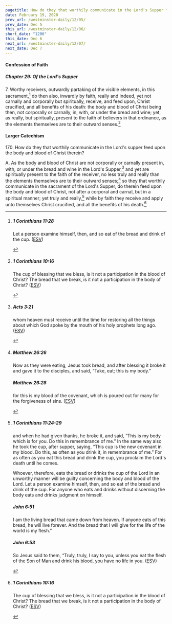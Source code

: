 ```yaml
---
pagetitle: How do they that worthily communicate in the Lord's Supper feed upon Christ therein?
date: February 19, 2020
prev_url: /westminster-daily/12/05/
prev_date: Dec 5
this_url: /westminster-daily/12/06/
short_date: "1206"
this_date: Dec 6
next_url: /westminster-daily/12/07/
next_date: Dec 7
---
```


#### Confession of Faith

##### Chapter 29: Of the Lord's Supper

<span class="q">7.</span> Worthy receivers, outwardly partaking of the visible elements, in this sacrament,[^fnref:wcf1] do then also, inwardly by faith, really and indeed, yet not carnally and corporally but spiritually, receive, and feed upon, Christ crucified, and all benefits of his death: the body and blood of Christ being then, not corporally or carnally, in, with, or under the bread and wine; yet, as really, but spiritually, present to the faith of believers in that ordinance, as the elements themselves are to their outward senses.[^fnref:wcf2]

[^fnref:wcf1]: <div class="esv"><h5>1 Corinthians 11:28</h5> <div class="esv-text"><p id="p46011028.01-1">Let a person examine himself, then, and so eat of the bread and drink of the cup.  (<a href="http://www.esv.org" class="copyright">ESV</a>)</p> </div> </div>

[^fnref:wcf2]: <div class="esv"><h5>1 Corinthians 10:16</h5> <div class="esv-text"><p id="p46010016.01-1">The cup of blessing that we bless, is it not a participation in the blood of Christ? The bread that we break, is it not a participation in the body of Christ?  (<a href="http://www.esv.org" class="copyright">ESV</a>)</p> </div> </div>


#### Larger Catechism

<span class="q">170.</span> How do they that worthily communicate in the Lord's supper feed upon the body and blood of Christ therein?

<span class="q">A.</span> As the body and blood of Christ are not corporally or carnally present in, with, or under the bread and wine in the Lord's Supper,[^fnref:wlc1] and yet are spiritually present to the faith of the receiver, no less truly and really than the elements themselves are to their outward senses;[^fnref:wlc2] so they that worthily communicate in the sacrament of the Lord's Supper, do therein feed upon the body and blood of Christ, not after a corporal and carnal, but in a spiritual manner; yet truly and really,[^fnref:wlc3] while by faith they receive and apply unto themselves Christ crucified, and all the benefits of his death.[^fnref:wlc4]


[^fnref:wlc1]: <div class="esv"><h5>Acts 3:21</h5> <div class="esv-text"><p id="p44003021.01-1">whom heaven must receive until the time for restoring all the things about which God spoke by the mouth of his holy prophets long ago.  (<a href="http://www.esv.org" class="copyright">ESV</a>)</p> </div> </div>

[^fnref:wlc2]: <div class="esv"><h5>Matthew 26:26</h5> <div class="esv-text"> <p id="p40026026.06-1">Now as they were eating, Jesus took bread, and after blessing it broke it and gave it to the disciples, and said, <span class="woc">&#8220;Take, eat; this is my body.&#8221;</span></p> </div><h5>Matthew 26:28</h5> <div class="esv-text"><p id="p40026028.01-2"><span class="woc">for this is my blood of the covenant, which is poured out for many for the forgiveness of sins.</span>  (<a href="http://www.esv.org" class="copyright">ESV</a>)</p> </div> </div>

[^fnref:wlc3]: <div class="esv"><h5>1 Corinthians 11:24-29</h5> <div class="esv-text"><p id="p46011024.01-1">and when he had given thanks, he broke it, and said, <span class="woc">&#8220;This is my body which is for you. Do this in remembrance of me.&#8221;</span> In the same way also he took the cup, after supper, saying, <span class="woc">&#8220;This cup is the new covenant in my blood. Do this, as often as you drink it, in remembrance of me.&#8221;</span> For as often as you eat this bread and drink the cup, you proclaim the Lord's death until he comes.</p>  <p id="p46011027.01-1">Whoever, therefore, eats the bread or drinks the cup of the Lord in an unworthy manner will be guilty concerning the body and blood of the Lord. Let a person examine himself, then, and so eat of the bread and drink of the cup. For anyone who eats and drinks without discerning the body eats and drinks judgment on himself.</p> </div><h5>John 6:51</h5> <div class="esv-text"><p id="p43006051.01-2"><span class="woc">I am the living bread that came down from heaven. If anyone eats of this bread, he will live forever. And the bread that I will give for the life of the world is my flesh.&#8221;</span></p> </div><h5>John 6:53</h5> <div class="esv-text"><p id="p43006053.01-3">So Jesus said to them, <span class="woc">&#8220;Truly, truly, I say to you, unless you eat the flesh of the Son of Man and drink his blood, you have no life in you.</span>  (<a href="http://www.esv.org" class="copyright">ESV</a>)</p> </div> </div>

[^fnref:wlc4]: <div class="esv"><h5>1 Corinthians 10:16</h5> <div class="esv-text"><p id="p46010016.01-1">The cup of blessing that we bless, is it not a participation in the blood of Christ? The bread that we break, is it not a participation in the body of Christ?  (<a href="http://www.esv.org" class="copyright">ESV</a>)</p> </div> </div>

